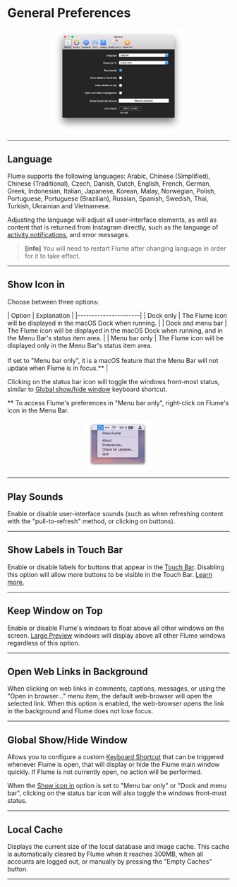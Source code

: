 # General Preferences

<p style="text-align: center; margin-top: 1em;"><img src="/preferences/assets/general.png" width="60%" height="60%" /></p>

------ 

## Language

Flume supports the following languages: Arabic, Chinese (Simplified), Chinese (Traditional), Czech, Danish, Dutch, English, French, German, Greek, Indonesian, Italian, Japanese, Korean, Malay, Norwegian, Polish, Portuguese, Portuguese (Brazilian), Russian, Spanish, Swedish, Thai, Turkish, Ukrainian and Vietnamese.

Adjusting the language will adjust all user-interface elements, as well as content that is returned from Instagram directly, such as the language of [activity notifications](/views/activity.md), and error messages.

> **[info]**
> You will need to restart Flume after changing language in order for it to take effect.

------ 

## Show Icon in

Choose between three options:

| Option | Explanation |
|----------------------|
| Dock only | The Flume icon will be displayed in the macOS Dock when running. |
| Dock and menu bar | The Flume icon will be displayed in the macOS Dock when running, and in the Menu Bar's status item area. |
| Menu bar only | The Flume icon will be displayed only in the Menu Bar's status item area.<br /><br />If set to "Menu bar only", it is a macOS feature that the Menu Bar will not update when Flume is in focus.** |

Clicking on the status bar icon will toggle the windows front-most status, similar to [Global show/hide window](#global-showhide-window) keyboard shortcut.

** To access Flume's preferences in "Menu bar only", right-click on Flume's icon in the Menu Bar.

<p style="text-align: center; margin-top: 1em;"><img src="/preferences/assets/menubar.png" width="30%" height="30%" /></p>

------ 

## Play Sounds

Enable or disable user-interface sounds (such as when refreshing content with the "pull-to-refresh" method, or clicking on buttons).

------ 

## Show Labels in Touch Bar

Enable or disable labels for buttons that appear in the [Touch Bar](https://support.apple.com/en-us/HT207055). Disabling this option will allow more buttons to be visible in the Touch Bar. [Learn more.](/misc/touchbar.md)

------ 

## Keep Window on Top

Enable or disable Flume's windows to float above all other windows on the screen. [Large Preview](/views/largepreview.md) windows will display above all other Flume windows regardless of this option.

------

## Open Web Links in Background

When clicking on web links in comments, captions, messages, or using the "Open in browser…" menu item, the default web-browser will open the selected link. When this option is enabled, the web-browser opens the link in the background and Flume does not lose focus.

------

## Global Show/Hide Window

Allows you to configure a custom [Keyboard Shortcut](/misc/keyboard-shortcuts.md) that can be triggered whenever Flume is open, that will display or hide the Flume main window quickly. If Flume is not currently open, no action will be performed.

When the [Show icon in](#show-icon-in) option is set to "Menu bar only" or "Dock and menu bar", clicking on the status bar icon will also toggle the windows front-most status.

------

## Local Cache

Displays the current size of the local database and image cache. This cache is automatically cleared by Flume when it reaches 300MB, when all accounts are logged out, or manually by pressing the "Empty Caches" button.

------